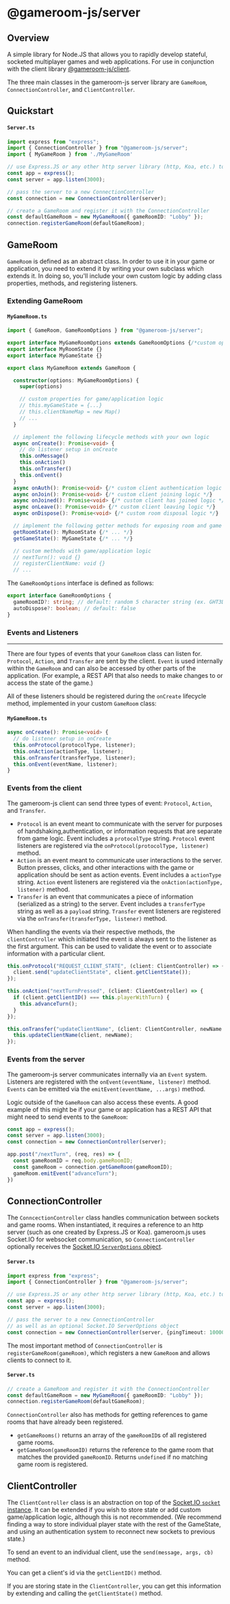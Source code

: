 # @gameroom-js/server

## Overview

A simple library for Node.JS that allows you to rapidly develop stateful, socketed multiplayer games and web applications. For use in conjunction with the client library [@gameroom-js/client](https://github.com/jbierfeldt/gameroom-js/tree/master/packages/client).

The three main classes in the gameroom-js server library are `GameRoom`, `ConnectionController`, and `ClientController`.

## Quickstart

#### **`Server.ts`**
```typescript
import express from "express";
import { ConnectionController } from "@gameroom-js/server";
import { MyGameRoom } from './MyGameRoom'

// use Express.JS or any other http server library (http, Koa, etc.) to create a server
const app = express();
const server = app.listen(3000);

// pass the server to a new ConnectionController
const connection = new ConnectionController(server);

// create a GameRoom and register it with the ConnectionController
const defaultGameRoom = new MyGameRoom({ gameRoomID: "Lobby" });
connection.registerGameRoom(defaultGameRoom);
```

## GameRoom

`GameRoom` is defined as an abstract class. In order to use it in your game or application, you need to extend it by writing your own subclass which extends it. In doing so, you'll include your own custom logic by adding class properties, methods, and registering listeners.

### Extending GameRoom

#### **`MyGameRoom.ts`**
```typescript
import { GameRoom, GameRoomOptions } from "@gameroom-js/server";

export interface MyGameRoomOptions extends GameRoomOptions {/*custom options interface*/}
export interface MyRoomState {}
export interface MyGameState {}

export class MyGameRoom extends GameRoom {

  constructor(options: MyGameRoomOptions) {
    super(options)

    // custom properties for game/application logic 
    // this.myGameState = {...}
    // this.clientNameMap = new Map()
    // ...
  }

  // implement the following lifecycle methods with your own logic
  async onCreate(): Promise<void> {
    // do listener setup in onCreate
    this.onMessage() 
    this.onAction()
    this.onTransfer()
    this.onEvent()
  }
  async onAuth(): Promise<void> {/* custom client authentication logic */}
  async onJoin(): Promise<void> {/* custom client joining logic */}
  async onJoined(): Promise<void> {/* custom client has joined logic */}
  async onLeave(): Promise<void> {/* custom client leaving logic */}
  async onDispose(): Promise<void> {/* custom room disposal logic */}

  // implement the following getter methods for exposing room and game state
  getRoomState(): MyRoomState {/* ... */}
  getGameState(): MyGameState {/* ... */}

  // custom methods with game/application logic
  // nextTurn(): void {}
  // registerClientName: void {}
  // ...
```

The `GameRoomOptions` interface is defined as follows:

```typescript
export interface GameRoomOptions {
  gameRoomID?: string; // default: random 5 character string (ex. GHT3D)
  autoDispose?: boolean; // default: false
}
```

### Events and Listeners

---

There are four types of events that your `GameRoom` class can listen for. `Protocol`, `Action`, and `Transfer` are sent by the client. `Event` is used internally within the `GameRoom` and can also be accessed by other parts of the application. (For example, a REST API that also needs to make changes to or access the state of the game.)

All of these listeners should be registered during the `onCreate` lifecycle method, implemented in your custom `GameRoom` class:

#### **`MyGameRoom.ts`**
```typescript
async onCreate(): Promise<void> {
  // do listener setup in onCreate
  this.onProtocol(protocolType, listener);
  this.onAction(actionType, listener);
  this.onTransfer(transferType, listener);
  this.onEvent(eventName, listener);
}
```

### Events from the client

The gameroom-js client can send three types of event: `Protocol`, `Action`, and `Transfer`.

- `Protocol` is an event meant to communicate with the server for purposes of handshaking,authentication, or information requests that are separate from game logic. Event includes a `protocolType` string. `Protocol` event listeners are registered via the `onProtocol(protocolType, listener)` method.
- `Action` is an event meant to communicate user interactions to the server. Button presses, clicks, and other interactions with the game or application should be sent as action events. Event includes a `actionType` string. `Action` event listeners are registered via the `onAction(actionType, listener)` method.
- `Transfer` is an event that communicates a piece of information (serialized as a string) to the server. Event includes a `transferType` string as well as a `payload` string. `Transfer` event listeners are registered via the `onTransfer(transferType, listener)` method.

When handling the events via their respective methods, the `clientController` which initiated the event is always sent to the listener as the first argument. This can be used to validate the event or to associate information with a particular client.

```typescript
this.onProtocol("REQUEST_CLIENT_STATE", (client: ClientController) => {
  client.send("updateClientState", client.getClientState());
});

this.onAction("nextTurnPressed", (client: ClientController) => {
  if (client.getClientID() === this.playerWithTurn) {
    this.advanceTurn();
  }
});

this.onTransfer("updateClientName", (client: ClientController, newName: string) => {
  this.updateClientName(client, newName);
});
```

### Events from the server

The gameroom-js server communicates internally via an `Event` system. Listeners are registered with the `onEvent(eventName, listener)` method. `Events` can be emitted via the `emitEvent(eventName, ...args)` method.

Logic outside of the `GameRoom` can also access these events. A good example of this might be if your game or application has a REST API that might need to send events to the `GameRoom`:

```typescript
const app = express();
const server = app.listen(3000);
const connection = new ConnectionController(server);

app.post("/nextTurn", (req, res) => {
  const gameRoomID = req.body.gameRoomID;
  const gameRoom = connection.getGameRoom(gameRoomID);
  gameRoom.emitEvent("advanceTurn");
})
```

## ConnectionController

The `ConncectionController` class handles communication between sockets and game rooms. When instantiated, it requires a reference to an http server (such as one created by Express.JS or Koa). gameroom.js uses Socket.IO for websocket communication, so `ConnectionController` optionally receives the [Socket.IO `ServerOptions` object](https://socket.io/docs/v4/server-options/).

#### **`Server.ts`**
```typescript
import express from "express";
import { ConnectionController } from "@gameroom-js/server";

// use Express.JS or any other http server library (http, Koa, etc.) to create a server
const app = express();
const server = app.listen(3000);

// pass the server to a new ConnectionController
// as well as an optional Socket.IO ServerOptions object
const connection = new ConnectionController(server, {pingTimeout: 10000});
```

The most important method of `ConnectionController` is `registerGameRoom(gameRoom)`, which registers a new `GameRoom` and allows clients to connect to it.

#### **`Server.ts`**
```typescript
// create a GameRoom and register it with the ConnectionController
const defaultGameRoom = new MyGameRoom({ gameRoomID: "Lobby" });
connection.registerGameRoom(defaultGameRoom);
```

`ConnectionController` also has methods for getting references to game rooms that have already been registered.

- `getGameRooms()` returns an array of the `gameRoomID`s of all registered game rooms.
- `getGameRoom(gameRoomID)` returns the reference to the game room that matches the provided `gameRoomID`. Returns `undefined` if no matching game room is registered.

## ClientController

The `ClientController` class is an abstraction on top of the [Socket.IO `socket` instance](https://socket.io/docs/v4/server-api/#socket). It can be extended if you wish to store state or add custom game/application logic, although this is not recommended. (We recommend finding a way to store individual player state with the rest of the GameState, and using an authentication system to reconnect new sockets to previous state.)

To send an event to an individual client, use the `send(message, args, cb)` method.

You can get a client's id via the `getClientID()` method.

If you are storing state in the `ClientController`, you can get this information by extending and calling the `getClientState()` method.